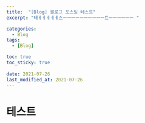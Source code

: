 ```yaml
---
title:  "[Blog] 블로그 포스팅 테스트"
excerpt: "테ㅔㅔㅔㅔㅔ스ㅡㅡㅡㅡㅡㅡㅡㅡㅡㅡ트ㅡㅡㅡㅡㅡㅡ "

categories:
  - Blog
tags:
  - [Blog]

toc: true
toc_sticky: true
 
date: 2021-07-26
last_modified_at: 2021-07-26
---
```


# 테스트

